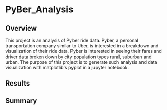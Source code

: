 # PyBer_Analysis
## Overview
This project is an analysis of Pyber ride data. Pyber, a personal transportation company similar to Uber, is interested in a breakdown and visualization of their ride data. Pyber is interested in seeing their fares and driver data broken down by city population types rural, suburban and urban. The purpose of this project is to generate such analysis and data visualization with matplotlib's pyplot in a jupyter notebook.  
## Results

## Summary
